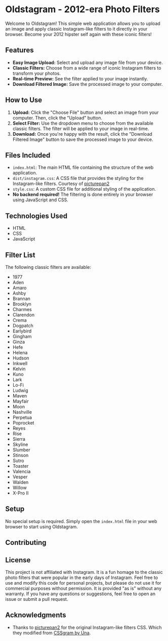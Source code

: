 # Oldstagram - 2012-era Photo Filters

Welcome to Oldstagram! This simple web application allows you to upload an image and apply classic Instagram-like filters to it directly in your browser. Become your 2012 hipster self again with these iconic filters!

## Features

* **Easy Image Upload:** Select and upload any image file from your device.
* **Classic Filters:** Choose from a wide range of iconic Instagram filters to transform your photos.
* **Real-time Preview:** See the filter applied to your image instantly.
* **Download Filtered Image:** Save the processed image to your computer.

## How to Use

1.  **Upload:** Click the "Choose File" button and select an image from your computer. Then, click the "Upload" button.
2.  **Select Filter:** Use the dropdown menu to choose from the available classic filters. The filter will be applied to your image in real-time.
3.  **Download:** Once you're happy with the result, click the "Download Filtered Image" button to save the processed image to your device.

## Files Included

* `index.html`: The main HTML file containing the structure of the web application.
* `dist/instagram.css`: A CSS file that provides the styling for the Instagram-like filters. Courtesy of [picturepan2](https://github.com/picturepan2/instagram.css)
* `style.css`: A custom CSS file for additional styling of the application.
* **No backend required!** The filtering is done entirely in your browser using JavaScript and CSS.

## Technologies Used

* HTML
* CSS
* JavaScript

## Filter List

The following classic filters are available:

* 1977
* Aden
* Amaro
* Ashby
* Brannan
* Brooklyn
* Charmes
* Clarendon
* Crema
* Dogpatch
* Earlybird
* Gingham
* Ginza
* Hefe
* Helena
* Hudson
* Inkwell
* Kelvin
* Kuno
* Lark
* Lo-Fi
* Ludwig
* Maven
* Mayfair
* Moon
* Nashville
* Perpetua
* Poprocket
* Reyes
* Rise
* Sierra
* Skyline
* Slumber
* Stinson
* Sutro
* Toaster
* Valencia
* Vesper
* Walden
* Willow
* X-Pro II

## Setup

No special setup is required. Simply open the `index.html` file in your web browser to start using Oldstagram.

## Contributing

## License
This project is not affiliated with Instagram. It is a fun homage to the classic photo filters that were popular in the early days of Instagram. Feel free to use and modify this code for personal projects, but please do not use it for commercial purposes without permission. It is provided "as is" without any warranty. If you have any questions or suggestions, feel free to open an issue or submit a pull request.
## Acknowledgments
* Thanks to [picturepan2](https://github.com/picturepan2/instagram.css) for the original Instagram-like filters CSS. Which they modified from [CSSgram by Una](https://github.com/una/CSSgram).